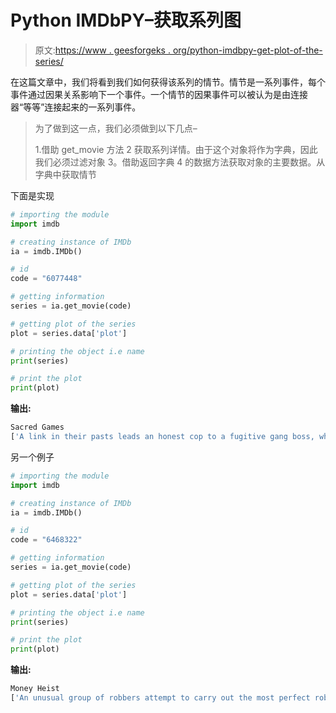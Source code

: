 # Python IMDbPY–获取系列图

> 原文:[https://www . geesforgeks . org/python-imdbpy-get-plot-of-the-series/](https://www.geeksforgeeks.org/python-imdbpy-getting-plot-of-the-series/)

在这篇文章中，我们将看到我们如何获得该系列的情节。情节是一系列事件，每个事件通过因果关系影响下一个事件。一个情节的因果事件可以被认为是由连接器“等等”连接起来的一系列事件。

> 为了做到这一点，我们必须做到以下几点–
> 
> 1.借助 get_movie 方法
> 2 获取系列详情。由于这个对象将作为字典，因此我们必须过滤对象
> 3。借助返回字典
> 4 的数据方法获取对象的主要数据。从字典中获取情节

下面是实现

```py
# importing the module
import imdb

# creating instance of IMDb
ia = imdb.IMDb()

# id
code = "6077448"

# getting information
series = ia.get_movie(code)

# getting plot of the series
plot = series.data['plot']

# printing the object i.e name
print(series)

# print the plot
print(plot)
```

**输出:**

```py
Sacred Games
['A link in their pasts leads an honest cop to a fugitive gang boss, whose cryptic warning spurs the officer on a quest to save Mumbai from cataclysm.', "Sartaj Singh, a Mumbai police officer, receives an anonymous phone call from a gangster who threatens to blow up the entire city. Amid the corrupt standards of Indian law enforcement begins a battle between a 'nobody' cop and ruthless gangster who perceives (sometimes) himself to be a God.::Cinema Theories", "Set in Mumbai, _Sacred Games_ (qv) delves into the city's intricate web of organized crime, corruption, politics and espionage that lie beneath India's economic renaissance. It is an epic masterwork of exceptional richness and power that interweaves the lives of the privileged, the famous, the wretched and the bloodthirsty.::ahmetkozan", 'Sartaj Singh a troubled police officer in Mumbai gets a call from gangster Ganesh Gaitonde who was missing for the last 16 years.He tells Sartaj that he has only 25 days to save Mumbai. Sartaj digs his past as to what made him a powerful gangster where he is helped by RNA officer Anjali Mathur.::alex.mjacko@gmail.com']
```

另一个例子

```py
# importing the module
import imdb

# creating instance of IMDb
ia = imdb.IMDb()

# id
code = "6468322"

# getting information
series = ia.get_movie(code)

# getting plot of the series
plot = series.data['plot']

# printing the object i.e name
print(series)

# print the plot
print(plot)
```

**输出:**

```py
Money Heist
['An unusual group of robbers attempt to carry out the most perfect robbery in Spanish history - stealing 2.4 billion euros from the Royal Mint of Spain.']
```